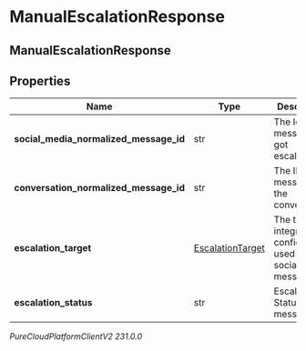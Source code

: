 # ManualEscalationResponse

## ManualEscalationResponse

## Properties

|Name | Type | Description | Notes|
|------------ | ------------- | ------------- | -------------|
| **social_media_normalized_message_id** | str | The Id of the message that got escalated. | [optional] |
| **conversation_normalized_message_id** | str | The ID of the message in the conversation. | [optional] |
| **escalation_target** | [EscalationTarget](EscalationTarget) | The target integration configuration used for an social media message. | [optional] |
| **escalation_status** | str | Escalation Status of the message. | [optional] |



_PureCloudPlatformClientV2 231.0.0_
